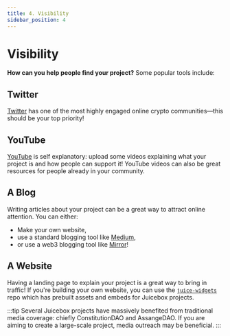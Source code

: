 ```yaml
---
title: 4. Visibility
sidebar_position: 4
---
```


# Visibility

**How can you help people find your project?** Some popular tools include:

## Twitter

[Twitter](https://twitter.com) has one of the most highly engaged online crypto communities—this should be your top priority!

## YouTube

[YouTube](https://youtube.com) is self explanatory: upload some videos explaining what your project is and how people can support it! YouTube videos can also be great resources for people already in your community.

## A Blog

Writing articles about your project can be a great way to attract online attention. You can either:

- Make your own website,
- use a standard blogging tool like [Medium](https://medium.com/),
- or use a web3 blogging tool like [Mirror](https://mirror.xyz/)!

## A Website

Having a landing page to explain your project is a great way to bring in traffic! If you're building your own website, you can use the [`juice-widgets`](https://github.com/jbx-protocol/juice-widgets) repo which has prebuilt assets and embeds for Juicebox projects.

:::tip
Several Juicebox projects have massively benefited from traditional media coverage: chiefly ConstitutionDAO and AssangeDAO. If you are aiming to create a large-scale project, media outreach may be beneficial.
:::
